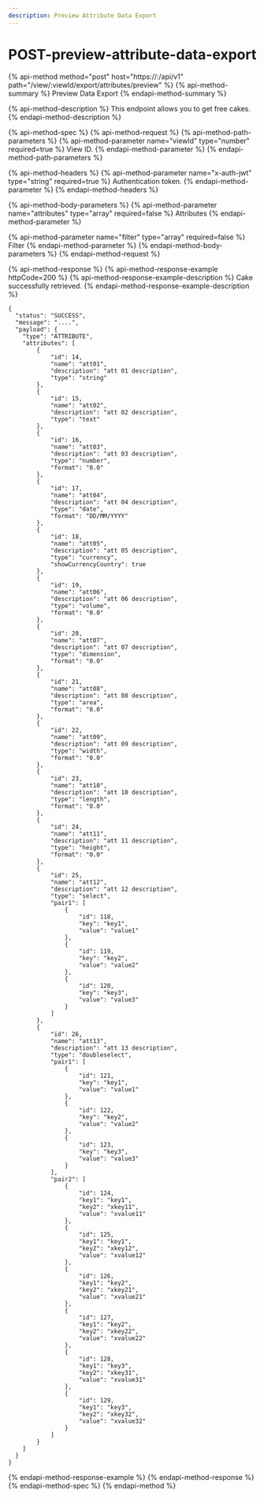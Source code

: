 ```yaml
---
description: Preview Attribute Data Export
---
```


# POST-preview-attribute-data-export

{% api-method method="post" host="https://<host>:<port>/api/v1" path="/view/:viewId/export/attributes/preview" %}
{% api-method-summary %}
Preview Data Export
{% endapi-method-summary %}

{% api-method-description %}
This endpoint allows you to get free cakes.
{% endapi-method-description %}

{% api-method-spec %}
{% api-method-request %}
{% api-method-path-parameters %}
{% api-method-parameter name="viewId" type="number" required=true %}
View ID.
{% endapi-method-parameter %}
{% endapi-method-path-parameters %}

{% api-method-headers %}
{% api-method-parameter name="x-auth-jwt" type="string" required=true %}
Authentication token.
{% endapi-method-parameter %}
{% endapi-method-headers %}

{% api-method-body-parameters %}
{% api-method-parameter name="attributes" type="array" required=false %}
Attributes
{% endapi-method-parameter %}

{% api-method-parameter name="filter" type="array" required=false %}
Filter
{% endapi-method-parameter %}
{% endapi-method-body-parameters %}
{% endapi-method-request %}

{% api-method-response %}
{% api-method-response-example httpCode=200 %}
{% api-method-response-example-description %}
Cake successfully retrieved.
{% endapi-method-response-example-description %}

```
{
  "status": "SUCCESS",
  "message": "....",
  "payload": {
    "type": "ATTRIBUTE",
    "attributes": [
        {
            "id": 14,
            "name": "att01",
            "description": "att 01 description",
            "type": "string"
        },
        {
            "id": 15,
            "name": "att02",
            "description": "att 02 description",
            "type": "text"
        },
        {
            "id": 16,
            "name": "att03",
            "description": "att 03 description",
            "type": "number",
            "format": "0.0"
        },
        {
            "id": 17,
            "name": "att04",
            "description": "att 04 description",
            "type": "date",
            "format": "DD/MM/YYYY"
        },
        {
            "id": 18,
            "name": "att05",
            "description": "att 05 description",
            "type": "currency",
            "showCurrencyCountry": true
        },
        {
            "id": 19,
            "name": "att06",
            "description": "att 06 description",
            "type": "volume",
            "format": "0.0"
        },
        {
            "id": 20,
            "name": "att07",
            "description": "att 07 description",
            "type": "dimension",
            "format": "0.0"
        },
        {
            "id": 21,
            "name": "att08",
            "description": "att 08 description",
            "type": "area",
            "format": "0.0"
        },
        {
            "id": 22,
            "name": "att09",
            "description": "att 09 description",
            "type": "width",
            "format": "0.0"
        },
        {
            "id": 23,
            "name": "att10",
            "description": "att 10 description",
            "type": "length",
            "format": "0.0"
        },
        {
            "id": 24,
            "name": "att11",
            "description": "att 11 description",
            "type": "height",
            "format": "0.0"
        },
        {
            "id": 25,
            "name": "att12",
            "description": "att 12 description",
            "type": "select",
            "pair1": [
                {
                    "id": 118,
                    "key": "key1",
                    "value": "value1"
                },
                {
                    "id": 119,
                    "key": "key2",
                    "value": "value2"
                },
                {
                    "id": 120,
                    "key": "key3",
                    "value": "value3"
                }
            ]
        },
        {
            "id": 26,
            "name": "att13",
            "description": "att 13 description",
            "type": "doubleselect",
            "pair1": [
                {
                    "id": 121,
                    "key": "key1",
                    "value": "value1"
                },
                {
                    "id": 122,
                    "key": "key2",
                    "value": "value2"
                },
                {
                    "id": 123,
                    "key": "key3",
                    "value": "value3"
                }
            ],
            "pair2": [
                {
                    "id": 124,
                    "key1": "key1",
                    "key2": "xkey11",
                    "value": "xvalue11"
                },
                {
                    "id": 125,
                    "key1": "key1",
                    "key2": "xkey12",
                    "value": "xvalue12"
                },
                {
                    "id": 126,
                    "key1": "key2",
                    "key2": "xkey21",
                    "value": "xvalue21"
                },
                {
                    "id": 127,
                    "key1": "key2",
                    "key2": "xkey22",
                    "value": "xvalue22"
                },
                {
                    "id": 128,
                    "key1": "key3",
                    "key2": "xkey31",
                    "value": "xvalue31"
                },
                {
                    "id": 129,
                    "key1": "key3",
                    "key2": "xkey32",
                    "value": "xvalue32"
                }
            ]
        }
    ]
  }
}
```
{% endapi-method-response-example %}
{% endapi-method-response %}
{% endapi-method-spec %}
{% endapi-method %}




